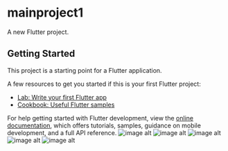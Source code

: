 # mainproject1

A new Flutter project.

## Getting Started

This project is a starting point for a Flutter application.

A few resources to get you started if this is your first Flutter project:

- [Lab: Write your first Flutter app](https://docs.flutter.dev/get-started/codelab)
- [Cookbook: Useful Flutter samples](https://docs.flutter.dev/cookbook)

For help getting started with Flutter development, view the
[online documentation](https://docs.flutter.dev/), which offers tutorials,
samples, guidance on mobile development, and a full API reference.
![image alt](https://github.com/vishn-Mk/mainproject1/blob/master/WhatsApp%20Image%202024-04-19%20at%2013.46.17_3337a107.jpg?raw=true)
![image alt](https://github.com/vishn-Mk/mainproject1/blob/master/WhatsApp%20Image%202024-04-19%20at%2013.46.19_7b1afb63.jpg?raw=true)
![image alt](https://github.com/vishn-Mk/mainproject1/blob/master/WhatsApp%20Image%202024-04-19%20at%2013.46.22_70157930.jpg?raw=true)
![image alt](https://github.com/vishn-Mk/mainproject1/blob/master/WhatsApp%20Image%202024-04-19%20at%2013.46.24_5373c51c.jpg?raw=true)
![image alt](https://github.com/vishn-Mk/mainproject1/blob/master/WhatsApp%20Image%202024-04-19%20at%2013.46.28_6062d6dd.jpg?raw=true)
